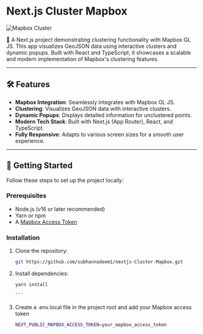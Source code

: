 # Next.js Cluster Mapbox

![Mapbox Cluster](./mapbox.png)

🚀 A Next.js project demonstrating clustering functionality with Mapbox GL JS. This app visualizes GeoJSON data using interactive clusters and dynamic popups. Built with React and TypeScript, it showcases a scalable and modern implementation of Mapbox's clustering features.

---

## 🛠️ Features

- **Mapbox Integration**: Seamlessly integrates with Mapbox GL JS.
- **Clustering**: Visualizes GeoJSON data with interactive clusters.
- **Dynamic Popups**: Displays detailed information for unclustered points.
- **Modern Tech Stack**: Built with Next.js (App Router), React, and TypeScript.
- **Fully Responsive**: Adapts to various screen sizes for a smooth user experience.

---

## 🚀 Getting Started

Follow these steps to set up the project locally:

### Prerequisites

- Node.js (v16 or later recommended)
- Yarn or npm
- A [Mapbox Access Token](https://account.mapbox.com/access-tokens/)

### Installation

1. Clone the repository:

   ```bash
   git https://github.com/subhannadeem1/nextjs-Cluster-Mapbox.git

   ```

2. Install dependencies:

    ````bash
    yarn install

    ```

3.  Create a .env.local file in the project root and add your Mapbox access token

    ```bash
    NEXT_PUBLIC_MAPBOX_ACCESS_TOKEN=your_mapbox_access_token

    ````


